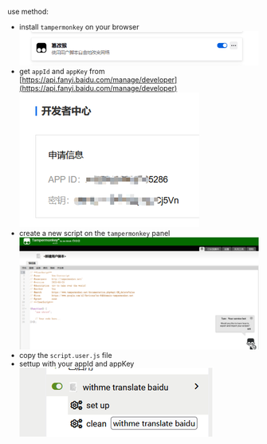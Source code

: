 use method:
- install `tampermonkey` on your browser
![image](image/one.png)
- get `appId` and `appKey` from [https://api.fanyi.baidu.com/manage/developer](https://api.fanyi.baidu.com/manage/developer)
![image](image/two.png)
- create a new script on the `tampermonkey` panel
![image](image/three.png)
- copy the `script.user.js` file
- settup with your appId and appKey
![image](image/four.png)